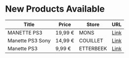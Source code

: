 # New Products Available

| Title | Price | Store | URL |
|---|---|---|---|
| MANETTE PS3 | 19,99 € | MONS | [Link](https://www.cashconverters.be/fr/accessoires-jeux-video/815758-manette-ps3.html) |
| Manette PS3 Sony | 14,99 € | COUILLET | [Link](https://www.cashconverters.be/fr/accessoires-jeux-video/814962-manette-ps3-sony.html) |
| Manette PS3 | 9,99 € | ETTERBEEK | [Link](https://www.cashconverters.be/fr/accessoires-jeux-video/814864-manette-ps3.html) |
